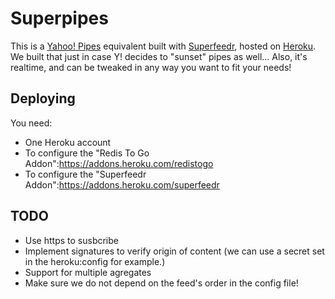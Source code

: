 # Superpipes

This is a [Yahoo! Pipes](http://pipes.yahoo.com/pipes/) equivalent built with [Superfeedr](http://superfeedr.com/), hosted on [Heroku](http://www.heroku.com/). We built that just in case Y! decides to "sunset" pipes as well...
Also, it's realtime, and can be tweaked in any way you want to fit your needs!

## Deploying

You need:
* One Heroku account
* To configure the "Redis To Go Addon":https://addons.heroku.com/redistogo
* To configure the "Superfeedr Addon":https://addons.heroku.com/superfeedr


## TODO

* Use https to susbcribe
* Implement signatures to verify origin of content (we can use a secret set in the heroku:config for example.)
* Support for multiple agregates
* Make sure we do not depend on the feed's order in the config file!